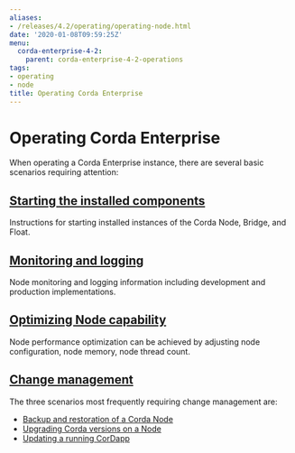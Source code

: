 ```yaml
---
aliases:
- /releases/4.2/operating/operating-node.html
date: '2020-01-08T09:59:25Z'
menu:
  corda-enterprise-4-2:
    parent: corda-enterprise-4-2-operations
tags:
- operating
- node
title: Operating Corda Enterprise
---
```



# Operating Corda Enterprise

When operating a Corda Enterprise instance, there are several basic scenarios requiring attention:


## [Starting the installed components](./starting-components.html)

Instructions for starting installed instances of the Corda Node, Bridge, and Float.


## [Monitoring and logging](./monitoring-logging.html)

Node monitoring and logging information including development and production implementations.


## [Optimizing Node capability](./optimizing.html)

Node performance optimization can be achieved by adjusting node configuration, node memory, node thread count.


## [Change management](./cm-backup.html)

The three scenarios most frequently requiring change management are:


* [Backup and restoration of a Corda Node](./cm-backup.html)
* [Upgrading Corda versions on a Node](./cm-upgrading-node.html)
* [Updating a running CorDapp](./cm-updating-cordapp.html)



